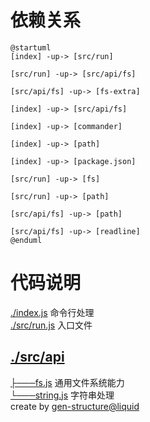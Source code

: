 # 依赖关系

```plantuml
@startuml
[index] -up-> [src/run]

[src/run] -up-> [src/api/fs]

[src/api/fs] -up-> [fs-extra]

[index] -up-> [src/api/fs]

[index] -up-> [commander]

[index] -up-> [path]

[index] -up-> [package.json]

[src/run] -up-> [fs]

[src/run] -up-> [path]

[src/api/fs] -up-> [path]

[src/api/fs] -up-> [readline]
@enduml
```

# 代码说明
[./index.js](./index.js)	命令行处理<br>
[./src/run.js](./src/run.js)	入口文件<br>
## [./src/api](./src/api)
[├───fs.js](./src/api/fs.js)	通用文件系统能力<br>
[└───string.js](./src/api/string.js)	字符串处理<br>
  create by [gen-structure@liquid](https://github.com/ljquan/gen-structure.git)